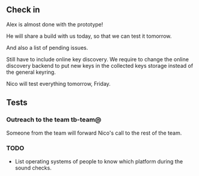 Check in
--------

Alex is almost done with the prototype!

He will share a build with us today, so that we can test it tomorrow.

And also a list of pending issues.

Still have to include online key discovery. We require to change the online 
discovery backend to put new keys in the collected keys storage instead of the 
general keyring.

Nico will test everything tomorrow, Friday.

Tests
-----

### Outreach to the team tb-team@

Someone from the team will forward Nico's call to the rest of the team.

### TODO

- List operating systems of people to know which platform during the sound checks.
